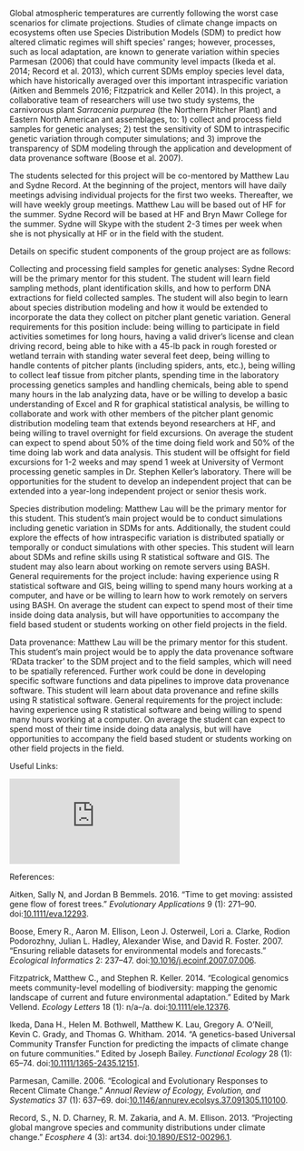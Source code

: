 Global atmospheric temperatures are currently following the worst case
scenarios for climate projections. Studies of climate change impacts on
ecosystems often use Species Distribution Models (SDM) to predict how
altered climatic regimes will shift species' ranges; however, processes,
such as local adaptation, are known to generate variation within species
Parmesan (2006) that could have community level impacts (Ikeda et al.
2014; Record et al. 2013), which current SDMs employ species level data,
which have historically averaged over this important intraspecific
variation (Aitken and Bemmels 2016; Fitzpatrick and Keller 2014). In
this project, a collaborative team of researchers will use two study
systems, the carnivorous plant *Sarracenia purpurea* (the Northern
Pitcher Plant) and Eastern North American ant assemblages, to: 1)
collect and process field samples for genetic analyses; 2) test the
sensitivity of SDM to intraspecific genetic variation through computer
simulations; and 3) improve the transparency of SDM modeling through the
application and development of data provenance software (Boose et al.
2007).

The students selected for this project will be co-mentored by Matthew
Lau and Sydne Record. At the beginning of the project, mentors will have
daily meetings advising individual projects for the first two weeks.
Thereafter, we will have weekly group meetings. Matthew Lau will be
based out of HF for the summer. Sydne Record will be based at HF and
Bryn Mawr College for the summer. Sydne will Skype with the student 2-3
times per week when she is not physically at HF or in the field with the
student.

Details on specific student components of the group project are as
follows:

Collecting and processing field samples for genetic analyses: Sydne
Record will be the primary mentor for this student. The student will
learn field sampling methods, plant identification skills, and how to
perform DNA extractions for field collected samples. The student will
also begin to learn about species distribution modeling and how it would
be extended to incorporate the data they collect on pitcher plant
genetic variation. General requirements for this position include: being
willing to participate in field activities sometimes for long hours,
having a valid driver’s license and clean driving record, being able to
hike with a 45-lb pack in rough forested or wetland terrain with
standing water several feet deep, being willing to handle contents of
pitcher plants (including spiders, ants, etc.), being willing to collect
leaf tissue from pitcher plants, spending time in the laboratory
processing genetics samples and handling chemicals, being able to spend
many hours in the lab analyzing data, have or be willing to develop a
basic understanding of Excel and R for graphical statistical analysis,
be willing to collaborate and work with other members of the pitcher
plant genomic distribution modeling team that extends beyond researchers
at HF, and being willing to travel overnight for field excursions. On
average the student can expect to spend about 50% of the time doing
field work and 50% of the time doing lab work and data analysis. This
student will be offsight for field excursions for 1-2 weeks and may
spend 1 week at University of Vermont processing genetic samples in Dr.
Stephen Keller’s laboratory. There will be opportunities for the student
to develop an independent project that can be extended into a year-long
independent project or senior thesis work.

Species distribution modeling: Matthew Lau will be the primary mentor
for this student. This student’s main project would be to conduct
simulations including genetic variation in SDMs for ants. Additionally,
the student could explore the effects of how intraspecific variation is
distributed spatially or temporally or conduct simulations with other
species. This student will learn about SDMs and refine skills using R
statistical software and GIS. The student may also learn about working
on remote servers using BASH. General requirements for the project
include: having experience using R statistical software and GIS, being
willing to spend many hours working at a computer, and have or be
willing to learn how to work remotely on servers using BASH. On average
the student can expect to spend most of their time inside doing data
analysis, but will have opportunities to accompany the field based
student or students working on other field projects in the field.

Data provenance: Matthew Lau will be the primary mentor for this
student. This student’s main project would be to apply the data
provenance software ‘RData tracker’ to the SDM project and to the field
samples, which will need to be spatially referenced. Further work could
be done in developing specific software functions and data pipelines to
improve data provenance software. This student will learn about data
provenance and refine skills using R statistical software. General
requirements for the project include: having experience using R
statistical software and being willing to spend many hours working at a
computer. On average the student can expect to spend most of their time
inside doing data analysis, but will have opportunities to accompany the
field based student or students working on other field projects in the
field.

Useful Links:

![Species distribution modeling
101](http://rcastilho.pt/SDM101/SDM_files/SDM101_v1.pdf)

References:

Aitken, Sally N, and Jordan B Bemmels. 2016. “Time to get moving:
assisted gene flow of forest trees.” *Evolutionary Applications* 9 (1):
271–90. doi:[10.1111/eva.12293](http://dx.doi.org/10.1111/eva.12293).

Boose, Emery R., Aaron M. Ellison, Leon J. Osterweil, Lori a. Clarke,
Rodion Podorozhny, Julian L. Hadley, Alexander Wise, and David R.
Foster. 2007. “Ensuring reliable datasets for environmental models and
forecasts.” *Ecological Informatics* 2: 237–47.
doi:[10.1016/j.ecoinf.2007.07.006](http://dx.doi.org/10.1016/j.ecoinf.2007.07.006).

Fitzpatrick, Matthew C., and Stephen R. Keller. 2014. “Ecological
genomics meets community-level modelling of biodiversity: mapping the
genomic landscape of current and future environmental adaptation.”
Edited by Mark Vellend. *Ecology Letters* 18 (1): n/a–/a.
doi:[10.1111/ele.12376](http://dx.doi.org/10.1111/ele.12376).

Ikeda, Dana H., Helen M. Bothwell, Matthew K. Lau, Gregory A. O’Neill,
Kevin C. Grady, and Thomas G. Whitham. 2014. “A genetics-based Universal
Community Transfer Function for predicting the impacts of climate change
on future communities.” Edited by Joseph Bailey. *Functional Ecology* 28
(1): 65–74.
doi:[10.1111/1365-2435.12151](http://dx.doi.org/10.1111/1365-2435.12151).

Parmesan, Camille. 2006. “Ecological and Evolutionary Responses to
Recent Climate Change.” *Annual Review of Ecology, Evolution, and
Systematics* 37 (1): 637–69.
doi:[10.1146/annurev.ecolsys.37.091305.110100](http://dx.doi.org/10.1146/annurev.ecolsys.37.091305.110100).

Record, S., N. D. Charney, R. M. Zakaria, and A. M. Ellison. 2013.
“Projecting global mangrove species and community distributions under
climate change.” *Ecosphere* 4 (3): art34.
doi:[10.1890/ES12-00296.1](http://dx.doi.org/10.1890/ES12-00296.1).
